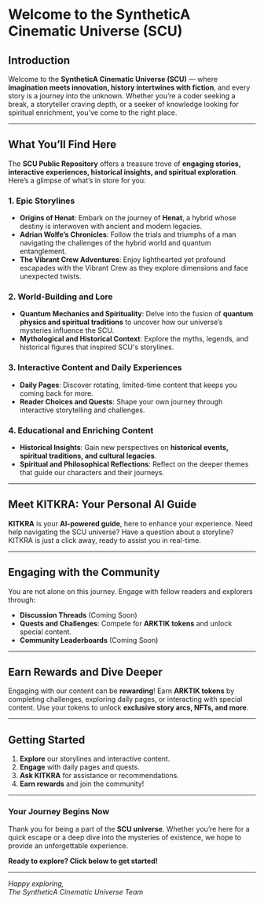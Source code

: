 # Welcome to the SyntheticA Cinematic Universe (SCU)

## Introduction

Welcome to the **SyntheticA Cinematic Universe (SCU)** — where **imagination meets innovation, history intertwines with fiction**, and every story is a journey into the unknown. Whether you’re a coder seeking a break, a storyteller craving depth, or a seeker of knowledge looking for spiritual enrichment, you've come to the right place.

---

## What You’ll Find Here

The **SCU Public Repository** offers a treasure trove of **engaging stories, interactive experiences, historical insights, and spiritual exploration**. Here’s a glimpse of what’s in store for you:

### 1. **Epic Storylines**
   - **Origins of Henat**: Embark on the journey of **Henat**, a hybrid whose destiny is interwoven with ancient and modern legacies.
   - **Adrian Wolfe’s Chronicles**: Follow the trials and triumphs of a man navigating the challenges of the hybrid world and quantum entanglement.
   - **The Vibrant Crew Adventures**: Enjoy lighthearted yet profound escapades with the Vibrant Crew as they explore dimensions and face unexpected twists.

### 2. **World-Building and Lore**
   - **Quantum Mechanics and Spirituality**: Delve into the fusion of **quantum physics and spiritual traditions** to uncover how our universe’s mysteries influence the SCU.
   - **Mythological and Historical Context**: Explore the myths, legends, and historical figures that inspired SCU's storylines.

### 3. **Interactive Content and Daily Experiences**
   - **Daily Pages**: Discover rotating, limited-time content that keeps you coming back for more.
   - **Reader Choices and Quests**: Shape your own journey through interactive storytelling and challenges.

### 4. **Educational and Enriching Content**
   - **Historical Insights**: Gain new perspectives on **historical events, spiritual traditions, and cultural legacies**.
   - **Spiritual and Philosophical Reflections**: Reflect on the deeper themes that guide our characters and their journeys.

---

## Meet KITKRA: Your Personal AI Guide

**KITKRA** is your **AI-powered guide**, here to enhance your experience. Need help navigating the SCU universe? Have a question about a storyline? KITKRA is just a click away, ready to assist you in real-time.

---

## Engaging with the Community

You are not alone on this journey. Engage with fellow readers and explorers through:
- **Discussion Threads** (Coming Soon)
- **Quests and Challenges**: Compete for **ARKTIK tokens** and unlock special content.
- **Community Leaderboards** (Coming Soon)

---

## Earn Rewards and Dive Deeper

Engaging with our content can be **rewarding**! Earn **ARKTIK tokens** by completing challenges, exploring daily pages, or interacting with special content. Use your tokens to unlock **exclusive story arcs, NFTs, and more**.

---

## Getting Started

1. **Explore** our storylines and interactive content.
2. **Engage** with daily pages and quests.
3. **Ask KITKRA** for assistance or recommendations.
4. **Earn rewards** and join the community!

---

### Your Journey Begins Now

Thank you for being a part of the **SCU universe**. Whether you’re here for a quick escape or a deep dive into the mysteries of existence, we hope to provide an unforgettable experience.

**Ready to explore? Click below to get started!**

---

*Happy exploring,  
The SyntheticA Cinematic Universe Team*
